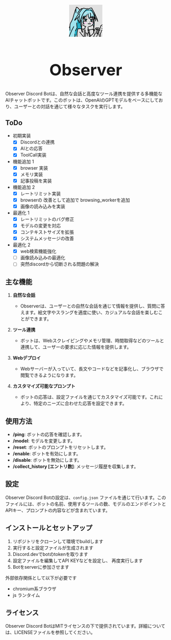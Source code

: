 <div align="center">
<img src="observer_icon.png" height="100mm">
<h1 style="font-size: 50px">Observer</h1>
</div>


Observer Discord Botは、自然な会話と高度なツール連携を提供する多機能なAIチャットボットです。このボットは、OpenAIのGPTモデルをベースにしており、ユーザーとの対話を通じて様々なタスクを実行します。

## ToDo
- 初期実装
  - [x] Discordとの連携
  - [x] AIとの応答
  - [x] ToolCall実装
- 機能追加 1
  - [x] browser 実装
  - [x] メモリ実装
  - [x] 記事投稿を実装 
- 機能追加 2
  - [x] レートリミット実装
  - [x] browserの 改善として追加で browsing_workerを追加
  - [x] 画像の読み込みを実装
- 最適化 1
  - [x] レートリミットのバグ修正
  - [x] モデルの変更を対応
  - [x] コンテキストサイズを拡張
  - [x] システムメッセージの改善
- 最適化 2
  - [x] web検索機能強化
  - [ ] 画像読み込みの最適化
  - [ ] 突然discordから切断される問題の解決

## 主な機能

1. **自然な会話**
   - Observerは、ユーザーとの自然な会話を通じて情報を提供し、質問に答えます。絵文字やスラングを適度に使い、カジュアルな会話を楽しむことができます。

2. **ツール連携**
   - ボットは、Webスクレイピングやメモリ管理、時間取得などのツールと連携して、ユーザーの要求に応じた情報を提供します。

3. **Webデプロイ**
   - Webサーバーが入っていて、長文やコードなどを記事化し、ブラウザで閲覧できるようになります。

4. **カスタマイズ可能なプロンプト**
   - ボットの応答は、設定ファイルを通じてカスタマイズ可能です。これにより、特定のニーズに合わせた応答を設定できます。

## 使用方法

- **/ping**: ボットの応答を確認します。
- **/model**: モデルを変更します。
- **/reset**: ボットのプロンプトをリセットします。
- **/enable**: ボットを有効にします。
- **/disable**: ボットを無効にします。
- **/collect_history [エントリ数]**: メッセージ履歴を収集します。

## 設定

Observer Discord Botの設定は、`config.json` ファイルを通じて行います。このファイルには、ボットの名前、使用するツールの数、モデルのエンドポイントとAPIキー、プロンプトの内容などが含まれています。

## インストールとセットアップ
1. リポジトリをクローンして環境でbuildします
2. 実行すると設定ファイルが生成されます
3. Discord.devでbotのtokenを取ります
4. 設定ファイルを編集してAPI KEYなどを設定し、 再度実行します
5. Botをserverに参加させます

外部依存関係として以下が必要です
- chromium系ブラウザ
- js ランタイム

## ライセンス

Observer Discord BotはMITライセンスの下で提供されています。詳細については、LICENSEファイルを参照してください。
